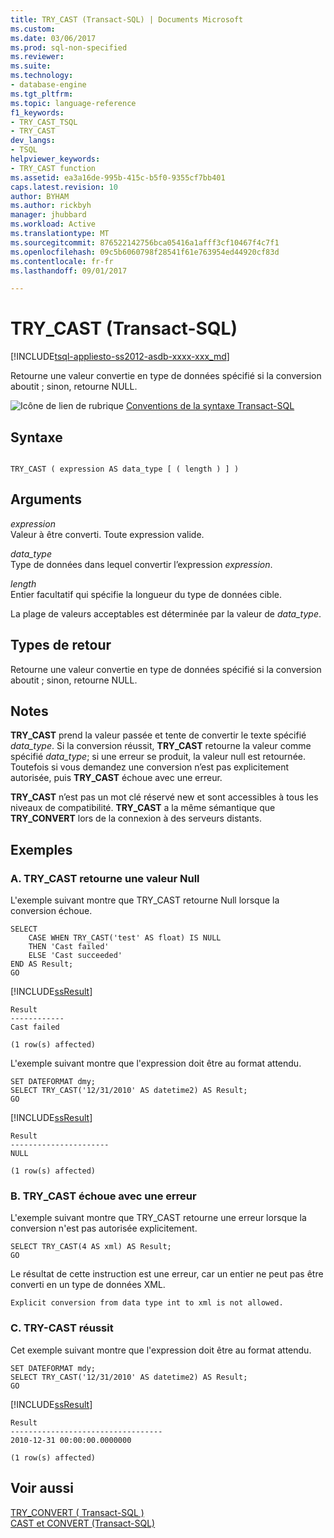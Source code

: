 ```yaml
---
title: TRY_CAST (Transact-SQL) | Documents Microsoft
ms.custom: 
ms.date: 03/06/2017
ms.prod: sql-non-specified
ms.reviewer: 
ms.suite: 
ms.technology:
- database-engine
ms.tgt_pltfrm: 
ms.topic: language-reference
f1_keywords:
- TRY_CAST_TSQL
- TRY_CAST
dev_langs:
- TSQL
helpviewer_keywords:
- TRY_CAST function
ms.assetid: ea3a16de-995b-415c-b5f0-9355cf7bb401
caps.latest.revision: 10
author: BYHAM
ms.author: rickbyh
manager: jhubbard
ms.workload: Active
ms.translationtype: MT
ms.sourcegitcommit: 876522142756bca05416a1afff3cf10467f4c7f1
ms.openlocfilehash: 09c5b6060798f28541f61e763954ed44920cf83d
ms.contentlocale: fr-fr
ms.lasthandoff: 09/01/2017

---
```

# <a name="trycast-transact-sql"></a>TRY_CAST (Transact-SQL)
[!INCLUDE[tsql-appliesto-ss2012-asdb-xxxx-xxx_md](../../includes/tsql-appliesto-ss2012-asdb-xxxx-xxx-md.md)]

  Retourne une valeur convertie en type de données spécifié si la conversion aboutit ; sinon, retourne NULL.  
  
 ![Icône de lien de rubrique](../../database-engine/configure-windows/media/topic-link.gif "Icône lien de rubrique") [Conventions de la syntaxe Transact-SQL](../../t-sql/language-elements/transact-sql-syntax-conventions-transact-sql.md)  
  
## <a name="syntax"></a>Syntaxe  
  
```  
  
TRY_CAST ( expression AS data_type [ ( length ) ] )  
```  
  
## <a name="arguments"></a>Arguments  
 *expression*  
 Valeur à être converti. Toute expression valide.  
  
 *data_type*  
 Type de données dans lequel convertir l’expression *expression*.  
  
 *length*  
 Entier facultatif qui spécifie la longueur du type de données cible.  
  
 La plage de valeurs acceptables est déterminée par la valeur de *data_type*.  
  
## <a name="return-types"></a>Types de retour  
 Retourne une valeur convertie en type de données spécifié si la conversion aboutit ; sinon, retourne NULL.  
  
## <a name="remarks"></a>Notes  
 **TRY_CAST** prend la valeur passée et tente de convertir le texte spécifié *data_type*. Si la conversion réussit, **TRY_CAST** retourne la valeur comme spécifié *data_type*; si une erreur se produit, la valeur null est retournée. Toutefois si vous demandez une conversion n’est pas explicitement autorisée, puis **TRY_CAST** échoue avec une erreur.  
  
 **TRY_CAST** n’est pas un mot clé réservé new et sont accessibles à tous les niveaux de compatibilité. **TRY_CAST** a la même sémantique que **TRY_CONVERT** lors de la connexion à des serveurs distants.  
  
## <a name="examples"></a>Exemples  
  
### <a name="a-trycast-returns-null"></a>A. TRY_CAST retourne une valeur Null  
 L'exemple suivant montre que TRY_CAST retourne Null lorsque la conversion échoue.  
  
```tsql  
SELECT   
    CASE WHEN TRY_CAST('test' AS float) IS NULL   
    THEN 'Cast failed'  
    ELSE 'Cast succeeded'  
END AS Result;  
GO  
```  
  
 [!INCLUDE[ssResult](../../includes/ssresult-md.md)]  
  
```  
Result  
------------  
Cast failed  
  
(1 row(s) affected)  
```  
  
 L'exemple suivant montre que l'expression doit être au format attendu.  
  
```tsql  
SET DATEFORMAT dmy;  
SELECT TRY_CAST('12/31/2010' AS datetime2) AS Result;  
GO  
```  
  
 [!INCLUDE[ssResult](../../includes/ssresult-md.md)]  
  
```  
Result  
----------------------  
NULL  
  
(1 row(s) affected)  
```  
  
### <a name="b-trycast-fails-with-an-error"></a>B. TRY_CAST échoue avec une erreur  
 L'exemple suivant montre que TRY_CAST retourne une erreur lorsque la conversion n'est pas autorisée explicitement.  
  
```tsql  
SELECT TRY_CAST(4 AS xml) AS Result;  
GO  
```  
  
 Le résultat de cette instruction est une erreur, car un entier ne peut pas être converti en un type de données XML.  
  
```  
Explicit conversion from data type int to xml is not allowed.  
```  
  
### <a name="c-trycast-succeeds"></a>C. TRY-CAST réussit  
 Cet exemple suivant montre que l'expression doit être au format attendu.  
  
```  
SET DATEFORMAT mdy;  
SELECT TRY_CAST('12/31/2010' AS datetime2) AS Result;  
GO  
```  
  
 [!INCLUDE[ssResult](../../includes/ssresult-md.md)]  
  
```  
Result  
----------------------------------  
2010-12-31 00:00:00.0000000  
  
(1 row(s) affected)  
```  
  
## <a name="see-also"></a>Voir aussi  
 [TRY_CONVERT &#40; Transact-SQL &#41;](../../t-sql/functions/try-convert-transact-sql.md)   
 [CAST et CONVERT &#40;Transact-SQL&#41;](../../t-sql/functions/cast-and-convert-transact-sql.md)  
  
  

